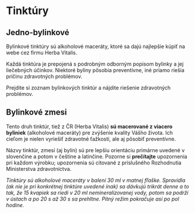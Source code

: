 Tinktúry
=========

## Jedno-bylinkové

Bylinkové tinktúry sú alkoholové maceráty, ktoré sa dajú najlepšie kúpiť na
webe cez firmu Herba Vitalis.

Každá tinktúra je prepojená s podrobným odborným popisom bylinky a jej
liečebných účinkov. Niektoré byliny pôsobia preventívne, iné priamo riešia
príčinu zdravotných problémov. 

Prejdite si zoznam bylinkových tinktúr a nájdite riešenie zdravotných problémov.

## Bylinkové zmesi

Tento druh tinktúr, tiež z ČR (Herba Vitalis) **sú macerované z viacero
byliniek** (alkoholové maceráty) pre zvýšenie kvality Vášho života. Ich cieľom
je nielen vyriešiť zdravotné ťažkosti, ale aj pôsobiť preventívne.

Názvy tinktúr, zmesí (aj bylín) sú pre
lepšiu orientáciu primárne uvedené v slovenčine a potom v češtine a latinčine.
Pozorne si **prečítajte** upozornenia pri každom výrobku; upozornenia sú
citované z príslušného Rozhodnutia Ministerstva zdravotníctva.

*Tinktúry sú alkoholové maceráty v balení 30 ml v matnej fľaške. Spravidla (ak
nie je pri konkrétnej tinktúre uvedené inak) sa dávkujú trikrát denne a to tak,
že 15 kvapiek sa riedi v 20 ml nemineralizovanej vody, potom sa podrží v ústach
a po 20 s až 30 s sa prehltne. Pitný režim pokračuje asi po pol hodine.*
